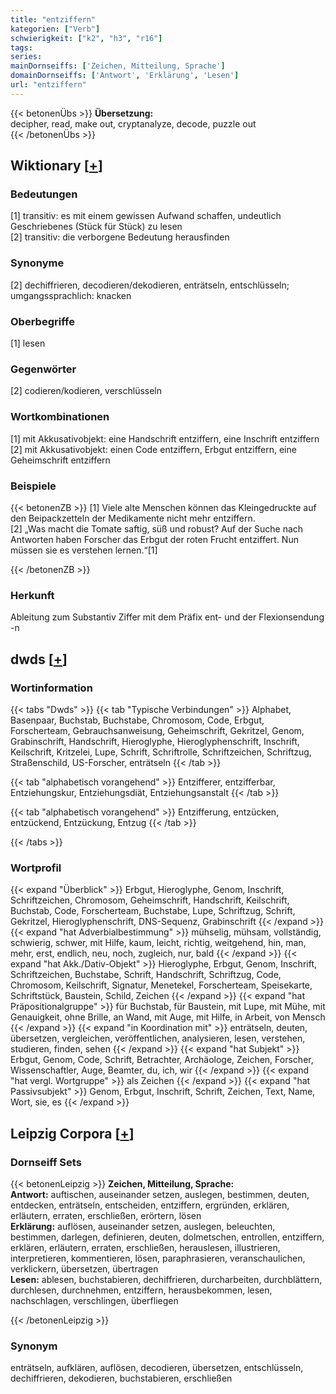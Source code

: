 ```yaml
---
title: "entziffern"
kategorien: ["Verb"]
schwierigkeit: ["k2", "h3", "r16"]
tags:
series:
mainDornseiffs: ['Zeichen, Mitteilung, Sprache']
domainDornseiffs: ['Antwort', 'Erklärung', 'Lesen']
url: "entziffern"
---
```


{{< betonenÜbs >}}
**Übersetzung:**  
decipher, read, make out, cryptanalyze, decode, puzzle out  
{{< /betonenÜbs >}}

## Wiktionary [[+](https://de.wiktionary.org/wiki/entziffern)]

### Bedeutungen
[1] transitiv: es mit einem gewissen Aufwand schaffen, undeutlich Geschriebenes (Stück für Stück) zu lesen  
[2] transitiv: die verborgene Bedeutung herausfinden  

### Synonyme
[2] dechiffrieren, decodieren/dekodieren, enträtseln, entschlüsseln; umgangssprachlich: knacken  

### Oberbegriffe
[1] lesen  

### Gegenwörter
[2] codieren/kodieren, verschlüsseln  

### Wortkombinationen
[1] mit Akkusativobjekt: eine Handschrift entziffern, eine Inschrift entziffern  
[2] mit Akkusativobjekt: einen Code entziffern, Erbgut entziffern, eine Geheimschrift entziffern  

### Beispiele
{{< betonenZB >}}
[1] Viele alte Menschen können das Kleingedruckte auf den Beipackzetteln der Medikamente nicht mehr entziffern.  
[2] „Was macht die Tomate saftig, süß und robust? Auf der Suche nach Antworten haben Forscher das Erbgut der roten Frucht entziffert. Nun müssen sie es verstehen lernen.“[1]  

{{< /betonenZB >}}
### Herkunft
Ableitung zum Substantiv Ziffer mit dem Präfix ent- und der Flexionsendung -n  



## dwds [[+](https://www.dwds.de/wb/entziffern)]

### Wortinformation
{{< tabs "Dwds" >}}
{{< tab "Typische Verbindungen" >}}
Alphabet, Basenpaar, Buchstab, Buchstabe, Chromosom, Code, Erbgut, Forscherteam, Gebrauchsanweisung, Geheimschrift, Gekritzel, Genom, Grabinschrift, Handschrift, Hieroglyphe, Hieroglyphenschrift, Inschrift, Keilschrift, Kritzelei, Lupe, Schrift, Schriftrolle, Schriftzeichen, Schriftzug, Straßenschild, US-Forscher, enträtseln
{{< /tab >}}

{{< tab "alphabetisch vorangehend" >}}
Entzifferer, entzifferbar, Entziehungskur, Entziehungsdiät, Entziehungsanstalt
{{< /tab >}}

{{< tab "alphabetisch vorangehend" >}}
Entzifferung, entzücken, entzückend, Entzückung, Entzug
{{< /tab >}}

{{< /tabs >}}

### Wortprofil
{{< expand "Überblick" >}} Erbgut, Hieroglyphe, Genom, Inschrift, Schriftzeichen, Chromosom, Geheimschrift, Handschrift, Keilschrift, Buchstab, Code, Forscherteam, Buchstabe, Lupe, Schriftzug, Schrift, Gekritzel, Hieroglyphenschrift, DNS-Sequenz, Grabinschrift {{< /expand >}}
{{< expand "hat Adverbialbestimmung" >}} mühselig, mühsam, vollständig, schwierig, schwer, mit Hilfe, kaum, leicht, richtig, weitgehend, hin, man, mehr, erst, endlich, neu, noch, zugleich, nur, bald {{< /expand >}}
{{< expand "hat Akk./Dativ-Objekt" >}} Hieroglyphe, Erbgut, Genom, Inschrift, Schriftzeichen, Buchstabe, Schrift, Handschrift, Schriftzug, Code, Chromosom, Keilschrift, Signatur, Menetekel, Forscherteam, Speisekarte, Schriftstück, Baustein, Schild, Zeichen {{< /expand >}}
{{< expand "hat Präpositionalgruppe" >}} für Buchstab, für Baustein, mit Lupe, mit Mühe, mit Genauigkeit, ohne Brille, an Wand, mit Auge, mit Hilfe, in Arbeit, von Mensch {{< /expand >}}
{{< expand "in Koordination mit" >}} enträtseln, deuten, übersetzen, vergleichen, veröffentlichen, analysieren, lesen, verstehen, studieren, finden, sehen {{< /expand >}}
{{< expand "hat Subjekt" >}} Erbgut, Genom, Code, Schrift, Betrachter, Archäologe, Zeichen, Forscher, Wissenschaftler, Auge, Beamter, du, ich, wir {{< /expand >}}
{{< expand "hat vergl. Wortgruppe" >}} als Zeichen {{< /expand >}}
{{< expand "hat Passivsubjekt" >}} Genom, Erbgut, Inschrift, Schrift, Zeichen, Text, Name, Wort, sie, es {{< /expand >}}

## Leipzig Corpora [[+](https://corpora.uni-leipzig.de/en/res?word=entziffern&corpusId=deu_newscrawl-public_2018)]

### Dornseiff Sets
{{< betonenLeipzig >}}
**Zeichen, Mitteilung, Sprache:**  
**Antwort:** auftischen, auseinander setzen, auslegen, bestimmen, deuten, entdecken, enträtseln, entscheiden, entziffern, ergründen, erklären, erläutern, erraten, erschließen, erörtern, lösen  
**Erklärung:** auflösen, auseinander setzen, auslegen, beleuchten, bestimmen, darlegen, definieren, deuten, dolmetschen, entrollen, entziffern, erklären, erläutern, erraten, erschließen, herauslesen, illustrieren, interpretieren, kommentieren, lösen, paraphrasieren, veranschaulichen, verklickern, übersetzen, übertragen  
**Lesen:** ablesen, buchstabieren, dechiffrieren, durcharbeiten, durchblättern, durchlesen, durchnehmen, entziffern, herausbekommen, lesen, nachschlagen, verschlingen, überfliegen  

{{< /betonenLeipzig >}}

### Synonym
enträtseln, aufklären, auflösen, decodieren, übersetzen, entschlüsseln, dechiffrieren, dekodieren, buchstabieren, erschließen

